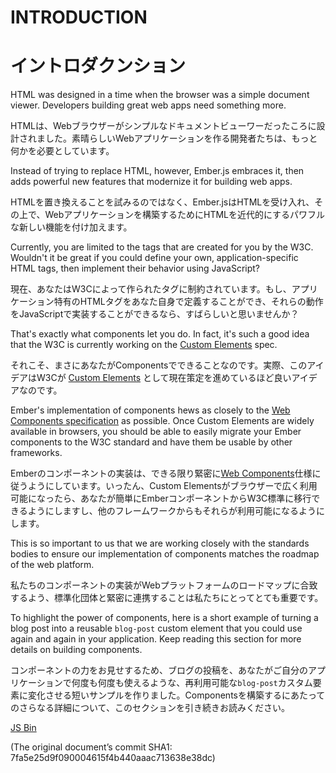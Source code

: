 # INTRODUCTION
# イントロダクンション

HTML was designed in a time when the browser was a simple document
viewer. Developers building great web apps need something more.

HTMLは、Webブラウザーがシンプルなドキュメントビューワーだったころに設計されました。素晴らしいWebアプリケーションを作る開発者たちは、もっと何かを必要としています。

Instead of trying to replace HTML, however, Ember.js embraces it, then adds
powerful new features that modernize it for building web apps.

HTMLを置き換えることを試みるのではなく、Ember.jsはHTMLを受け入れ、その上で、Webアプリケーションを構築するためにHTMLを近代的にするパワフルな新しい機能を付け加えます。

Currently, you are limited to the tags that are created for you by the
W3C. Wouldn't it be great if you could define your own,
application-specific HTML tags, then implement their behavior using
JavaScript?

現在、あなたはW3Cによって作られたタグに制約されています。もし、アプリケーション特有のHTMLタグをあなた自身で定義することができ、それらの動作をJavaScriptで実装することができるなら、すばらしいと思いませんか？

That's exactly what components let you do. In fact, it's such a good
idea that the W3C is currently working on the [Custom
Elements](https://dvcs.w3.org/hg/webcomponents/raw-file/tip/spec/custom/index.html)
spec.

それこそ、まさにあなたがComponentsでできることなのです。実際、このアイデアはW3Cが [Custom Elements](https://dvcs.w3.org/hg/webcomponents/raw-file/tip/spec/custom/index.html) として現在策定を進めているほど良いアイデアなのです。

Ember's implementation of components hews as closely to the [Web
Components specification](http://www.w3.org/TR/components-intro/) as possible.
Once Custom Elements are widely available in browsers, you should be able to
easily migrate your Ember components to the W3C standard and have them be
usable by other frameworks.

Emberのコンポーネントの実装は、できる限り緊密に[Web Components](http://www.w3.org/TR/components-intro/)仕様に従うようにしています。いったん、Custom Elementsがブラウザーで広く利用可能になったら、あなたが簡単にEmberコンポーネントからW3C標準に移行できるようにしますし、他のフレームワークからもそれらが利用可能になるようにします。

This is so important to us that we are working closely with the
standards bodies to ensure our implementation of components matches the
roadmap of the web platform.

私たちのコンポーネントの実装がWebプラットフォームのロードマップに合致するよう、標準化団体と緊密に連携することは私たちにとってとても重要です。

To highlight the power of components, here is a short example of turning a blog post into a reusable
`blog-post` custom element that you could use again and again in your
application. Keep reading this section for more details on building
components.

コンポーネントの力をお見せするため、ブログの投稿を、あなたがご自分のアプリケーションで何度も何度も使えるような、再利用可能な`blog-post`カスタム要素に変化させる短いサンプルを作りました。Componentsを構築するにあたってのさらなる詳細について、このセクションを引き続きお読みください。

<a class="jsbin-embed" href="http://jsbin.com/juvic/embed?js,output">JS Bin</a><script src="http://static.jsbin.com/js/embed.js"></script>

(The original document’s commit SHA1: 7fa5e25d9f090004615f4b440aaac713638e38dc)

